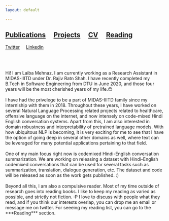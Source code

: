 ```yaml
---
layout: default

---
```



## [Publications](./publication.html) &nbsp;   &nbsp; [Projects](./projects.html) &nbsp;    &nbsp; <a href="laibamehnaz.github.io/LaibaMehnaz_Resume_2020.pdf" target="_blank">CV</a> &nbsp;    &nbsp; [Reading](./publications-page.html)
 [Twitter](https://twitter.com/LaibaMehnaz)  &nbsp;    &nbsp;  [Linkedin](https://www.linkedin.com/in/laiba-mehnaz-a81455158/)

<br>
<br>
<br>
Hi! I am Laiba Mehnaz. I am currently working as a Research Assistant in MIDAS-IIITD under Dr. Rajiv Ratn Shah. I have recently completed my B.Tech in Software Engineering from DTU in June 2020, and those four years will be the most cherished years of my life.😊
<br>
<br>
I have had the privelege to be a part of MIDAS-IIITD family since my interniship with them in 2018. Throughout these years, I have worked on several Natural Language Processing related projects related to healthcare, offensive language on the internet, and now intensely on code-mixed Hindi English conversation systems. Apart from this, I am also interested in domain robustness and interpretability of pretrained language models. With how ubiquitous NLP is becoming, it is very exciting for me to see that I have the option of going deep in several other domains as well, where text can be leveraged for many potential applications pertaining to that field. 
<br>
<br>
One of my main focus right now is codemixed Hindi-English conversation summarization. We are working on releasing a dataset with Hindi-English codemixed conversations that can be used for several tasks such as summarization, translation, dialogue generation, etc. The dataset and code will be released as soon as the work gets published. :)
<br>
<br>
Beyond all this, I am also a compulsive reader. Most of my time outside of research goes into reading books. I like to keep my reading as varied as possible, and strictly not fiction. :P I love to discuss with people what they read, and if you think our interests overlap, you can drop me an email or message me on twitter. For seeeing my reading list, you can go to the ***Reading*** section. 
